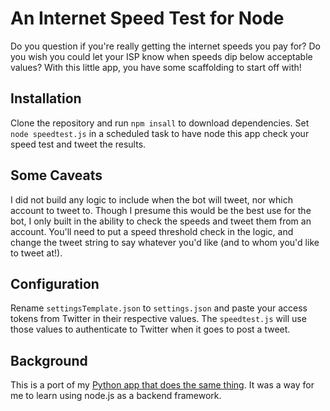 # An Internet Speed Test for Node
Do you question if you're really getting the internet speeds you pay for? Do you wish you could let your ISP know when speeds dip below acceptable values? With this little app, you have some scaffolding to start off with!

## Installation
Clone the repository and run `npm insall` to download dependencies. Set `node speedtest.js` in a scheduled task to have node this app check your speed test and tweet the results.

## Some Caveats
I did not build any logic to include when the bot will tweet, nor which account to tweet to. Though I presume this would be the best use for the bot, I only built in the ability to check the speeds and tweet them from an account. You'll need to put a speed threshold check in the logic, and change the tweet string to say whatever you'd like (and to whom you'd like to tweet at!).

## Configuration
Rename `settingsTemplate.json` to `settings.json` and paste your access tokens from Twitter in their respective values. The `speedtest.js` will use those values to authenticate to Twitter when it goes to post a tweet.

## Background
This is a port of my [Python app that does the same thing](https://github.com/wgeorgecook/twitterspeedtest). It was a way for me to learn using node.js as a backend framework.